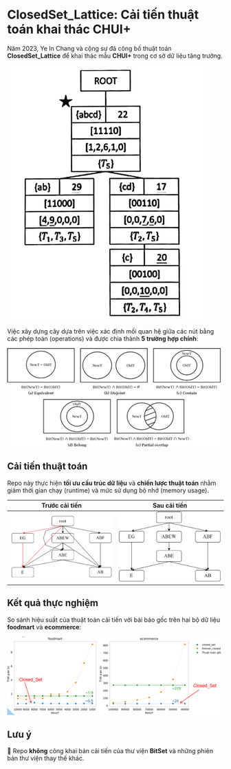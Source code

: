 # ClosedSet_Lattice: Cải tiến thuật toán khai thác CHUI+

Năm 2023, Ye In Chang và cộng sự đã công bố thuật toán **ClosedSet_Lattice** để khai thác mẫu **CHUI+** trong cơ sở dữ liệu tăng trưởng.

![ClosedSet_Lattice](img/ClosedSet_Lattice.png)

Việc xây dựng cây dựa trên việc xác định mối quan hệ giữa các nút bằng các phép toán (operations) và được chia thành **5 trường hợp chính**:

![Cases](img/Cases.png)

## Cải tiến thuật toán

Repo này thực hiện **tối ưu cấu trúc dữ liệu** và **chiến lược thuật toán** nhằm giảm thời gian chạy (runtime) và mức sử dụng bộ nhớ (memory usage).

| Trước cải tiến | Sau cải tiến |
|---------------|-------------|
| ![Original](img/Original.png) | ![Improved](img/Improved.png) |

## Kết quả thực nghiệm

So sánh hiệu suất của thuật toán cải tiến với bài báo gốc trên hai bộ dữ liệu **foodmart** và **ecommerce**:

![Thống kê kết quả](img/Stats.png)

## Lưu ý

🚀 Repo **không** công khai bản cải tiến của thư viện **BitSet** và những phiên bản thư viện thay thế khác.
